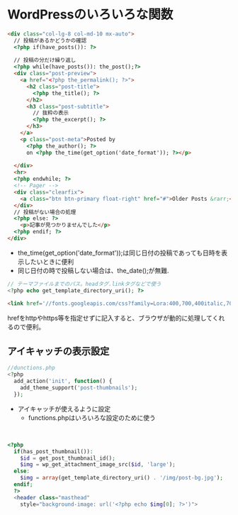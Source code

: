 # WordPressのいろいろな関数

```html
<div class="col-lg-8 col-md-10 mx-auto">
  // 投稿があるかどうかの確認
  <?php if(have_posts()): ?>
  
  // 投稿の分だけ繰り返し
  <?php while(have_posts()): the_post();?>
  <div class="post-preview">
    <a href="<?php the_permalink(); ?>">
      <h2 class="post-title">
        <?php the_title(); ?>
      </h2>
      <h3 class="post-subtitle">
        // 抜粋の表示
        <?php the_excerpt(); ?>
      </h3>
    </a>
    <p class="post-meta">Posted by
      <?php the_author(); ?>
      on <?php the_time(get_option('date_format')); ?></p>
    
  </div>
  <hr>
  <?php endwhile; ?>
  <!-- Pager -->
  <div class="clearfix">
    <a class="btn btn-primary float-right" href="#">Older Posts &rarr;</a>
  </div>
  // 投稿がない場合の処理
  <?php else: ?>
    <p>記事が見つかりませんでした</p>
  <?php endif; ?>
</div>
```

* the_time(get_option('date_format'));は同じ日付の投稿であっても日時を表示したいときに便利
* 同じ日付の時で投稿しない場合は、the_date();が無難.

```php
// テーマファイルまでのパス。headタグ.linkタグなどで使う
<?php echo get_template_directory_uri(); ?>
```

```html
<link href='//fonts.googleapis.com/css?family=Lora:400,700,400italic,700italic' rel='stylesheet' type='text/css'>
```

hrefをhttpやhttps等を指定せずに記入すると、ブラウザが動的に処理してくれるので便利。

## アイキャッチの表示設定

```php
//dunctions.php
<?php
  add_action('init', function() {
    add_theme_support('post-thumbnails');
  });
```
* アイキャッチが使えるように設定
  * functions.phpはいろいろな設定のために使う

<br />

```php
<?php
  if(has_post_thumbnail()):
    $id = get_post_thumbnail_id();
    $img = wp_get_attachment_image_src($id, 'large');
  else:
    $img = array(get_template_directory_uri() . '/img/post-bg.jpg');
  endif;
  ?>
  <header class="masthead" 
    style="background-image: url('<?php echo $img[0]; ?>')">
```